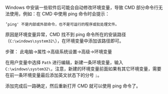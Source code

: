 
Windows 中安装一些软件后可能会自动修改环境变量，导致 CMD 部分命令行无法使用，例如：在 CMD 中使用 ping 命令时会提示：
```
’ping' 不是内部或外部命令，也不是可运行的程序或批处理文件。
```

原因是环境变量异常，CMD 找不到 ping 命令所在的安装路径（`C:\windows\system32\`），在环境变量中添加该路径即可。

步骤：
此电脑->属性->高级系统设置->高级->环境变量

在用户变量中选择 `Path` 进行编辑，新建一条环境变量，输入`C:\windows\system32\`，注意，新建的环境变量前面如果有其它环境变量，需要在前一条环境变量最后添加英文状态下的分号 `;`。

添加完成后一路确定，然后重新打开 CMD 就可以使用 ping 命令了。